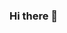 ### Hi there 👋

<!--
**ElmoSamudra/ElmoSamudra** is a ✨ _special_ ✨ repository because its `README.md` (this file) appears on your GitHub profile.

- 🔭 I’m currently working on improving my data analysis skills and web development!
- 🌱 I’m currently learning data cleansing techniques and front end web development frameworks!
- 👯 I’m looking to collaborate on anything fun!
- 🤔 I’m looking for mentoring or someone that can help me improve as a web developer/data analyst or both
- 💬 Ask me about badminton !YEAH!
- 📫 How to reach me: https://www.facebook.com/shawn.samudra.18/
- ⚡ Fun fact: I like investing too!

THE END
-->
